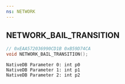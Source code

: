 ```yaml
---
ns: NETWORK
---
```

## NETWORK_BAIL_TRANSITION

```c
// 0xEAA572036990CD1B 0xB59D74CA
void NETWORK_BAIL_TRANSITION();
```

```
NativeDB Parameter 0: int p0
NativeDB Parameter 1: int p1
NativeDB Parameter 2: int p2
```

